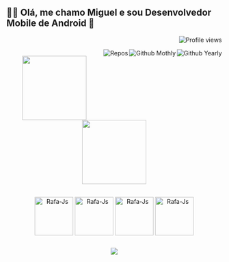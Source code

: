 <h2>👋🏻 Olá, me chamo <b>Miguel</b> e sou Desenvolvedor Mobile de Android 📱</h2>

<p align="right"> <img src="https://komarev.com/ghpvc/?username=MiralhaProgrammer&color=8b0000" alt="Profile views" /> </p>
<div>
<img title="Github Yearly commits" alt="Github Yearly" align="right" src="https://badges.pufler.dev/commits/yearly/MiralhaProgrammer?style=flat&logoColor=957DAD&color=orange&logo=github" />
<img title="Github Yearly commits" alt="Github Mothly" align="right" src="https://badges.pufler.dev/commits/monthly/MiralhaProgrammer?style=flat&color=957DAD" />
<img title="Repos" alt="Repos" align="right" src="https://badges.pufler.dev/repos/GabrielGuedess?style=flat&color=orange" />
</div>

##

<div align="center">
  <a href="https://github.com/MiralhaProgrammer">
    <img height="150em" src="https://github-readme-stats.vercel.app/api?username=MiralhaProgrammer&count_private=true&include_all_commits=true&show_icons=true&theme=vision-friendly-dark&hide_border=false&show_owner=true"/>
    <img height="150em" src="https://github-readme-stats.vercel.app/api/top-langs/?username=MiralhaProgrammer&theme=material-palenight&hide_border=false&&layout=compact"/>
  </a>
</div>

  ##   
 <div align="center">
    <img align="center" alt="Rafa-Js" height="90" width="90" src="https://cdn.jsdelivr.net/gh/devicons/devicon/icons/android/android-original.svg" />
    <img align="center" alt="Rafa-Js" height="90" width="90" src="https://cdn.jsdelivr.net/gh/devicons/devicon/icons/androidstudio/androidstudio-original.svg"/>
    <img align="center" alt="Rafa-Js" height="90" width="90" src="https://cdn.jsdelivr.net/gh/devicons/devicon/icons/java/java-original.svg" />
    <img align="center" alt="Rafa-Js" height="90" width="90" src="https://cdn.jsdelivr.net/gh/devicons/devicon/icons/kotlin/kotlin-original.svg" />
            
</div>

  ##
  
<div align="center">
  <a href="https://play.google.com/store/apps/developer?id=Conde"><img src="https://img.shields.io/badge/Google_Play-414141?style=for-the-badge&logo=google-play&logoColor=white" target="_blank"></a>

</div>
